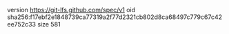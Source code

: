 version https://git-lfs.github.com/spec/v1
oid sha256:f17ebf2e1848739ca77319a2f77d2321cb802d8ca68497c779c67c42ee752c33
size 581
